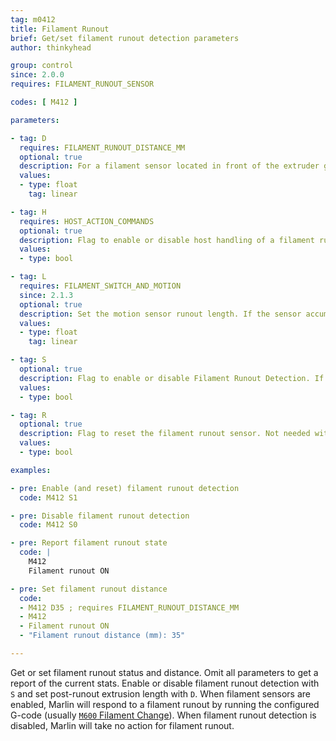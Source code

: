 ```yaml
---
tag: m0412
title: Filament Runout
brief: Get/set filament runout detection parameters
author: thinkyhead

group: control
since: 2.0.0
requires: FILAMENT_RUNOUT_SENSOR

codes: [ M412 ]

parameters:

- tag: D
  requires: FILAMENT_RUNOUT_DISTANCE_MM
  optional: true
  description: For a filament sensor located in front of the extruder gears, set the distance from the runout sensor to the extruder gears. This length of filament will continue to extrude after a runout has been detected.
  values:
  - type: float
    tag: linear

- tag: H
  requires: HOST_ACTION_COMMANDS
  optional: true
  description: Flag to enable or disable host handling of a filament runout.
  values:
  - type: bool

- tag: L
  requires: FILAMENT_SWITCH_AND_MOTION
  since: 2.1.3
  optional: true
  description: Set the motion sensor runout length. If the sensor accumulates this amount of missing motion it triggers a runout right away and does not continue to extrude `FILAMENT_RUNOUT_DISTANCE_MM`.
  values:
  - type: float
    tag: linear

- tag: S
  optional: true
  description: Flag to enable or disable Filament Runout Detection. If omitted, the current enabled state will be reported.
  values:
  - type: bool

- tag: R
  optional: true
  description: Flag to reset the filament runout sensor. Not needed with `S`.
  values:
  - type: bool

examples:

- pre: Enable (and reset) filament runout detection
  code: M412 S1

- pre: Disable filament runout detection
  code: M412 S0

- pre: Report filament runout state
  code: |
    M412
    Filament runout ON

- pre: Set filament runout distance
  code:
  - M412 D35 ; requires FILAMENT_RUNOUT_DISTANCE_MM
  - M412
  - Filament runout ON
  - "Filament runout distance (mm): 35"

---
```


Get or set filament runout status and distance. Omit all parameters to get a report of the current stats. Enable or disable filament runout detection with `S` and set post-runout extrusion length with `D`. When filament sensors are enabled, Marlin will respond to a filament runout by running the configured G-code (usually [`M600` Filament Change](/docs/gcode/M600.html)). When filament runout detection is disabled, Marlin will take no action for filament runout.
